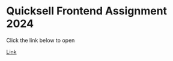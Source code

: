 <h1>Quicksell Frontend Assignment 2024</h1>
<p>Click the link below to open</p>
<a href="https://kanban-board-app-inky.vercel.app/">Link</a>
